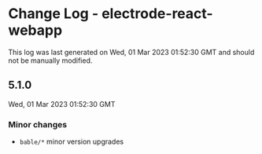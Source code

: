 # Change Log - electrode-react-webapp

This log was last generated on Wed, 01 Mar 2023 01:52:30 GMT and should not be manually modified.

## 5.1.0
Wed, 01 Mar 2023 01:52:30 GMT

### Minor changes

- `bable/*` minor version upgrades

